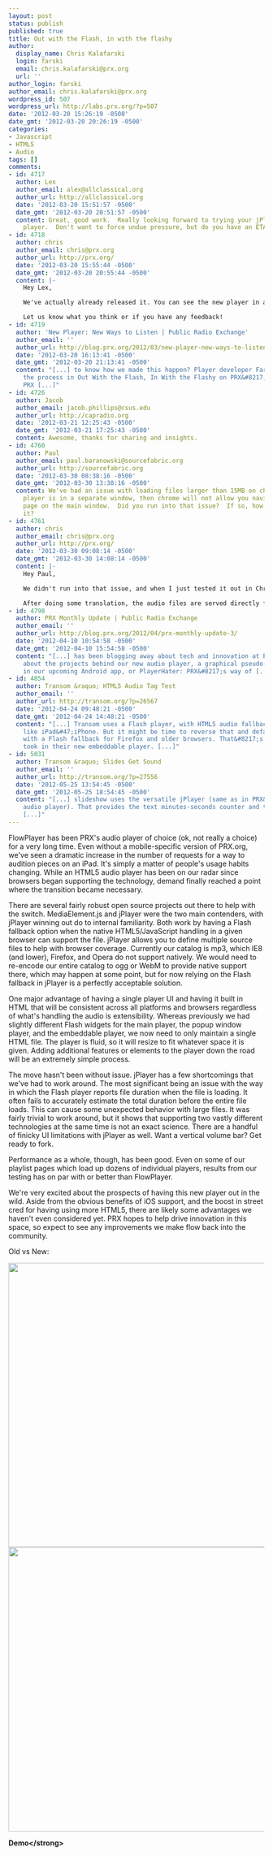 ```yaml
---
layout: post
status: publish
published: true
title: Out with the Flash, in with the flashy
author:
  display_name: Chris Kalafarski
  login: farski
  email: chris.kalafarski@prx.org
  url: ''
author_login: farski
author_email: chris.kalafarski@prx.org
wordpress_id: 507
wordpress_url: http://labs.prx.org/?p=507
date: '2012-03-20 15:26:19 -0500'
date_gmt: '2012-03-20 20:26:19 -0500'
categories:
- Javascript
- HTML5
- Audio
tags: []
comments:
- id: 4717
  author: Lex
  author_email: alex@allclassical.org
  author_url: http://allclassical.org
  date: '2012-03-20 15:51:57 -0500'
  date_gmt: '2012-03-20 20:51:57 -0500'
  content: Great, good work.  Really looking forward to trying your jPlayer-based
    player.  Don't want to force undue pressure, but do you have an ETA?
- id: 4718
  author: chris
  author_email: chris@prx.org
  author_url: http://prx.org/
  date: '2012-03-20 15:55:44 -0500'
  date_gmt: '2012-03-20 20:55:44 -0500'
  content: |-
    Hey Lex,

    We've actually already released it. You can see the new player in action on any PRX piece page, such as this episode of <a href="http:&#47;&#47;prx.org&#47;p&#47;66615" rel="nofollow">The Moth Radio Hour<&#47;a>.

    Let us know what you think or if you have any feedback!
- id: 4719
  author: 'New Player: New Ways to Listen | Public Radio Exchange'
  author_email: ''
  author_url: http://blog.prx.org/2012/03/new-player-new-ways-to-listen/
  date: '2012-03-20 16:13:41 -0500'
  date_gmt: '2012-03-20 21:13:41 -0500'
  content: "[...] to know how we made this happen? Player developer Farski shares
    the process in Out With the Flash, In With the Flashy on PRX&#8217;s tech blog,
    PRX [...]"
- id: 4726
  author: Jacob
  author_email: jacob.phillips@csus.edu
  author_url: http://capradio.org
  date: '2012-03-21 12:25:43 -0500'
  date_gmt: '2012-03-21 17:25:43 -0500'
  content: Awesome, thanks for sharing and insights.
- id: 4760
  author: Paul
  author_email: paul.baranowski@sourcefabric.org
  author_url: http://sourcefabric.org
  date: '2012-03-30 08:38:16 -0500'
  date_gmt: '2012-03-30 13:38:16 -0500'
  content: We've had an issue with loading files larger than 15MB on chrome - if the
    player is in a separate window, then chrome will not allow you navigate to another
    page on the main window.  Did you run into that issue?  If so, how did you solve
    it?
- id: 4761
  author: chris
  author_email: chris@prx.org
  author_url: http://prx.org/
  date: '2012-03-30 09:08:14 -0500'
  date_gmt: '2012-03-30 14:08:14 -0500'
  content: |-
    Hey Paul,

    We didn't run into that issue, and when I just tested it out in Chrome with a piece with large audio files, the issue didn't show up.

    After doing some translation, the audio files are served directly from S3, which may be why we haven't hit the issue. I suspect you're running into the per-host connection limit, and the typical solution to that problem is to have a set of cnames (media1.domain.com...median.domain.com) which resolve to your asset host.
- id: 4798
  author: PRX Monthly Update | Public Radio Exchange
  author_email: ''
  author_url: http://blog.prx.org/2012/04/prx-monthly-update-3/
  date: '2012-04-10 10:54:58 -0500'
  date_gmt: '2012-04-10 15:54:58 -0500'
  content: "[...] has been blogging away about tech and innovation at PRX. Learn more
    about the projects behind our new audio player, a graphical pseudo-3d environment
    in our upcoming Android app, or PlayerHater: PRX&#8217;s way of [...]"
- id: 4854
  author: Transom &raquo; HTML5 Audio Tag Test
  author_email: ''
  author_url: http://transom.org/?p=26567
  date: '2012-04-24 09:48:21 -0500'
  date_gmt: '2012-04-24 14:48:21 -0500'
  content: "[...] Transom uses a Flash player, with HTML5 audio fallback for iOS devices
    like iPad&#47;iPhone. But it might be time to reverse that and default to HTML5
    with a Flash fallback for Firefox and older browsers. That&#8217;s the route PRX
    took in their new embeddable player. [...]"
- id: 5031
  author: Transom &raquo; Slides Get Sound
  author_email: ''
  author_url: http://transom.org/?p=27556
  date: '2012-05-25 13:54:45 -0500'
  date_gmt: '2012-05-25 18:54:45 -0500'
  content: "[...] slideshow uses the versatile jPlayer (same as in PRX&#8217;s new
    audio player). That provides the text minutes-seconds counter and the progress
    [...]"
---
```

<p>FlowPlayer has been PRX's audio player of choice (ok, not really a choice) for a very long time. Even without a mobile-specific version of PRX.org, we've seen a dramatic increase in the number of requests for a way to audition pieces on an iPad. It's simply a matter of people's usage habits changing. While an HTML5 audio player has been on our radar since browsers began supporting the technology, demand finally reached a point where the transition became necessary.</p>
<p>There are several fairly robust open source projects out there to help with the switch. MediaElement.js and jPlayer were the two main contenders, with jPlayer winning out do to internal familiarity. Both work by having a Flash fallback option when the native HTML5&#47;JavaScript handling in a given browser can support the file. jPlayer allows you to define multiple source files to help with browser coverage. Currently our catalog is mp3, which IE8 (and lower), Firefox, and Opera do not support natively. We would need to re-encode our entire catalog to ogg or WebM to provide native support there, which may happen at some point, but for now relying on the Flash fallback in jPlayer is a perfectly acceptable solution.</p>
<p>One major advantage of having a single player UI and having it built in HTML that will be consistent across all platforms and browsers regardless of what's handling the audio is&nbsp;extensibility. Whereas previously we had slightly different Flash widgets for the main player, the popup window player, and the embeddable player, we now need to only maintain a single HTML file. The player is fluid, so it will resize to fit whatever space it is given. Adding additional features or elements to the player down the road will be an extremely simple process.</p>
<p>The move hasn't been without issue. jPlayer has a few shortcomings that we've had to work around. The most significant being an issue with the way in which the Flash player reports file duration when the file is loading. It often fails to accurately estimate the total duration before the entire file loads. This can cause some unexpected behavior with large files. It was fairly trivial to work around, but it shows that supporting two vastly different technologies at the same time is not an exact science. There are a handful of finicky UI limitations with jPlayer as well. Want a vertical volume bar? Get ready to fork.</p>
<p>Performance as a whole, though, has been good. Even on some of our playlist pages which load up dozens of individual players, results from our testing has on par with or better than FlowPlayer.</p>
<p>We're very excited about the prospects of having this new player out in the wild. Aside from the obvious benefits of iOS support, and the boost in street cred for having using more HTML5, there are likely some&nbsp;advantages&nbsp;we haven't even considered yet. PRX hopes to help drive innovation in this space, so expect to see any improvements we make flow back into the community.</p>
<p>Old vs New:</p>
<p><img src="http:&#47;&#47;labs.prx.org&#47;wp-content&#47;uploads&#47;2012&#47;03&#47;Screen-Shot-2012-03-02-at-4.29.28-PM.png" alt="" width="560" &#47;><br />
<img src="http:&#47;&#47;labs.prx.org&#47;wp-content&#47;uploads&#47;2012&#47;03&#47;Screen-Shot-2012-03-02-at-4.29.42-PM.png" alt="" width="560" &#47;></p>
<p><strong>Demo<&#47;strong></p>
<p><script id='prx-p74200-embed' src='http:&#47;&#47;www.prx.org&#47;p&#47;74200&#47;embed.js?size=full'><&#47;script></p>
